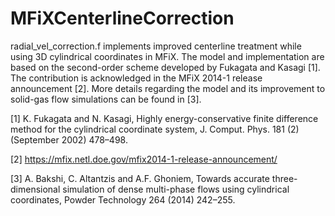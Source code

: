 # MFiXCenterlineCorrection

radial_vel_correction.f implements improved centerline treatment while using 3D cylindrical coordinates in MFiX. The model and implementation are based on the second-order scheme developed by Fukagata and Kasagi [1]. The contribution is acknowledged in the MFiX 2014-1 release announcement [2]. More details regarding the model and its improvement to solid-gas flow simulations can be found in [3].

[1] K. Fukagata and N. Kasagi, Highly energy-conservative finite difference method for the cylindrical coordinate system, J. Comput. Phys. 181 (2) (September 2002) 478–498.

[2] https://mfix.netl.doe.gov/mfix2014-1-release-announcement/

[3] A. Bakshi, C. Altantzis and A.F. Ghoniem, Towards accurate three-dimensional simulation of dense multi-phase flows using cylindrical coordinates, Powder Technology 264 (2014) 242–255.
